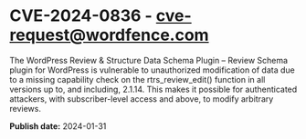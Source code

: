 # CVE-2024-0836 - cve-request@wordfence.com

The WordPress Review & Structure Data Schema Plugin – Review Schema plugin for WordPress is vulnerable to unauthorized modification of data due to a missing capability check on the rtrs_review_edit() function in all versions up to, and including, 2.1.14. This makes it possible for authenticated attackers, with subscriber-level access and above, to modify arbitrary reviews.

**Publish date:** 2024-01-31
